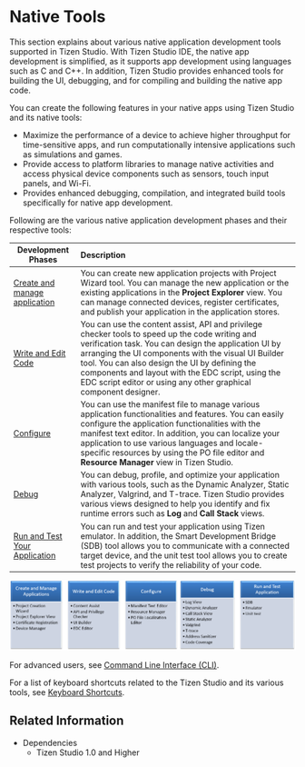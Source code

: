 # Native Tools

This section explains about various native application development tools supported in Tizen Studio. With Tizen Studio IDE, the native app development is simplified, as it supports app development using languages such as C and C++.
In addition, Tizen Studio provides enhanced tools for building the UI, debugging, and for compiling and building the native app code.

You can create the following features in your native apps using Tizen Studio and its native tools:
- Maximize the performance of a device to achieve higher throughput for time-sensitive apps, and run computationally intensive applications such as simulations and games.
- Provide access to platform libraries to manage native activities and access physical device components such as sensors, touch input panels, and Wi-Fi.
- Provides enhanced debugging, compilation, and integrated build tools specifically for native app development. 

Following are the various native application development phases and their respective tools:

|Development Phases |Description|
|----|:---|
|[Create and manage application](managing-projects.md)|You can create new application projects with Project Wizard tool. You can manage the new application or the existing applications in the **Project Explorer** view. You can manage connected devices, register certificates, and publish your application in the application stores.|
|[Write and Edit Code](coding.md) |You can use the content assist, API and privilege checker tools to speed up the code writing and verification task. You can design the application UI by arranging the UI components with the visual UI Builder tool. You can also design the UI by defining the components and layout with the EDC script, using the EDC script editor or using any other graphical component designer.|
|[Configure](configuring.md) |You can use the manifest file to manage various application functionalities and features. You can easily configure the application functionalities with the manifest text editor. In addition, you can localize your application to use various languages and locale-specific resources by using the PO file editor and **Resource Manager** view in Tizen Studio.|
|[Debug](debugging.md) |You can debug, profile, and optimize your application with various tools, such as the Dynamic Analyzer, Static Analyzer, Valgrind, and T-trace. Tizen Studio provides various views designed to help you identify and fix runtime errors such as **Log** and **Call Stack** views.|
|[Run and Test Your Application](running-testing.md) |You can run and test your application using Tizen emulator. In addition, the Smart Development Bridge (SDB) tool allows you to communicate with a connected target device, and the unit test tool allows you to create test projects to verify the reliability of your code.|

 
![Native application development](media/nat1.png)

For advanced users, see [Command Line Interface (CLI)](../common-tools/command-line-interface.md).

For a list of keyboard shortcuts related to the Tizen Studio and its various tools, see [Keyboard Shortcuts](../common-tools/keyboard-shortcuts.md).

## Related Information
* Dependencies
  - Tizen Studio 1.0 and Higher
